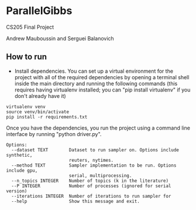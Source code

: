 # ParallelGibbs
CS205 Final Project

Andrew Mauboussin and Serguei Balanovich


How to run
---


* Install dependencies. You can set up a virtual environment for the project with all of the required dependencies by opening a terminal shell inside the main directory and running the following commands (this requires having virtualenv installed; you can "pip install virtualenv" if you don't already have it)
```
virtualenv venv
source venv/bin/activate
pip install -r requirements.txt
```

Once you have the dependencies, you run the project using a command line interface by running "python driver.py".

```
Options:
  --dataset TEXT        Dataset to run sampler on. Options include synthetic,
                        reuters, nytimes.
  --method TEXT         Sampler implementation to be run. Options include gpu,
                        serial, multiprocessing.
  --n_topics INTEGER    Number of topics (k in the literature)
  --P INTEGER           Number of processes (ignored for serial version)
  --iterations INTEGER  Number of iterations to run sampler for
  --help                Show this message and exit.
```